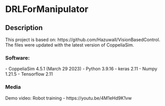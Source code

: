 <h1> DRLForManipulator </h1>
<h2> Description </h2>
This project is based on: https://github.com/Hazuwall/VisionBasedControl. The files were updated with the latest version of CoppeliaSim.
<h3> Software: </h3>
- CoppeliaSim 4.5.1 (March 29 2023)
- Python 3.9.16
- keras 2.11
- Numpy 1.21.5
- Tensorflow 2.11 
<h3> Media </h3>
Demo video: Robot training - https://youtu.be/4M1eHd9K1vw
